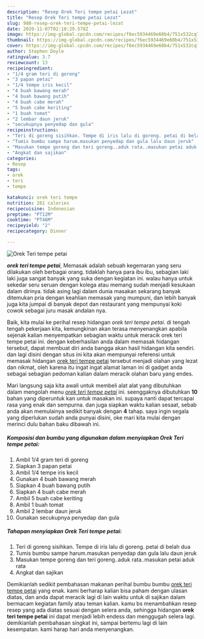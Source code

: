 ```yaml
---
description: "Resep Orek Teri tempe petai Lezat"
title: "Resep Orek Teri tempe petai Lezat"
slug: 980-resep-orek-teri-tempe-petai-lezat
date: 2020-11-07T02:10:29.578Z
image: https://img-global.cpcdn.com/recipes/f6ec5934469e60b4/751x532cq70/orek-teri-tempe-petai-foto-resep-utama.jpg
thumbnail: https://img-global.cpcdn.com/recipes/f6ec5934469e60b4/751x532cq70/orek-teri-tempe-petai-foto-resep-utama.jpg
cover: https://img-global.cpcdn.com/recipes/f6ec5934469e60b4/751x532cq70/orek-teri-tempe-petai-foto-resep-utama.jpg
author: Stephen Doyle
ratingvalue: 3.7
reviewcount: 13
recipeingredient:
- "1/4 gram teri di goreng"
- "3 papan petai"
- "1/4 tempe iris kecil"
- "4 buah bawang merah"
- "4 buah bawang putih"
- "4 buah cabe merah"
- "5 buah cabe keriting"
- "1 buah tomat"
- "2 lembar daun jeruk"
- "secukupnya penyedap dan gula"
recipeinstructions:
- "Teri di goreng sisihkan. Tempe di iris lalu di goreng. petai di belah dua"
- "Tumis bumbu sampe harum.masukan penyedap dan gula lalu daun jeruk"
- "Masukan tempe goreng dan teri goreng..aduk rata..masukan petai aduk rata"
- "Angkat dan sajikan"
categories:
- Resep
tags:
- orek
- teri
- tempe

katakunci: orek teri tempe 
nutrition: 261 calories
recipecuisine: Indonesian
preptime: "PT12M"
cooktime: "PT46M"
recipeyield: "2"
recipecategory: Dinner

---
```



![Orek Teri tempe petai](https://img-global.cpcdn.com/recipes/f6ec5934469e60b4/751x532cq70/orek-teri-tempe-petai-foto-resep-utama.jpg)

<b><i>orek teri tempe petai</i></b>, Memasak adalah sebuah kegemaran yang seru dilakukan oleh berbagai orang. tidaklah hanya para ibu ibu, sebagian laki laki juga sangat banyak yang suka dengan kegiatan ini. walau hanya untuk sekedar seru seruan dengan kolega atau memang sudah menjadi kesukaan dalam dirinya. tidak asing lagi dalam dunia masakan sekarang banyak ditemukan pria dengan keahlian memasak yang mumpuni, dan lebih banyak juga kita jumpai di banyak depot dan restaurant yang mempunyai koki cowok sebagai juru masak andalan nya.



Baik, kita mulai ke perihal resep hidangan <i>orek teri tempe petai</i>. di tengah tengah pekerjaan kita, kemungkinan akan terasa menyenangkan apabila sejenak kalian menyempatkan sebagian waktu untuk meracik orek teri tempe petai ini. dengan keberhasilan anda dalam memasak hidangan tersebut, dapat membuat diri anda bangga akan hasil hidangan kita sendiri. dan lagi disini dengan situs ini kita akan mempunyai referensi untuk memasak hidangan <u>orek teri tempe petai</u> tersebut menjadi olahan yang lezat dan nikmat, oleh karena itu ingat ingat alamat laman ini di gadget anda sebagai sebagian pedoman kalian dalam meracik olahan baru yang endes.


Mari langsung saja kita awali untuk membeli alat alat yang dibutuhkan dalam mengolah menu <u><i>orek teri tempe petai</i></u> ini. seenggaknya dibutuhkan <b>10</b> bahan yang diperuntuk kan untuk masakan ini. supaya nanti dapat tercapai rasa yang enak dan sempurna. dan juga siapkan waktu kalian sesaat, sebab anda akan memulainya sedikit banyak dengan <b>4</b> tahap. saya ingin segala yang diperlukan sudah anda punyai disini, oke mari kita mulai dengan merinci dulu bahan baku dibawah ini.

<!--inarticleads1-->

##### Komposisi dan bumbu yang digunakan dalam menyiapkan Orek Teri tempe petai:

1. Ambil 1/4 gram teri di goreng
1. Siapkan 3 papan petai
1. Ambil 1/4 tempe iris kecil
1. Gunakan 4 buah bawang merah
1. Siapkan 4 buah bawang putih
1. Siapkan 4 buah cabe merah
1. Ambil 5 buah cabe keriting
1. Ambil 1 buah tomat
1. Ambil 2 lembar daun jeruk
1. Gunakan secukupnya penyedap dan gula




<!--inarticleads2-->

##### Tahapan menyiapkan Orek Teri tempe petai:

1. Teri di goreng sisihkan. Tempe di iris lalu di goreng. petai di belah dua
1. Tumis bumbu sampe harum.masukan penyedap dan gula lalu daun jeruk
1. Masukan tempe goreng dan teri goreng..aduk rata..masukan petai aduk rata
1. Angkat dan sajikan




Demikianlah sedikit pembahasan makanan perihal bumbu bumbu <u>orek teri tempe petai</u> yang enak. kami berharap kalian bisa paham dengan ulasan diatas, dan anda dapat meracik lagi di lain waktu untuk di sajikan dalam bermacam kegiatan family atau teman kalian. kamu bs menambahkan resep resep yang ada diatas sesuai dengan selera anda, sehingga hidangan <b>orek teri tempe petai</b> ini dapat menjadi lebih endess dan menggugah selera lagi. demikianlah pembahasan singkat ini, sampai bertemu lagi di lain kesempatan. kami harap hari anda menyenangkan.
